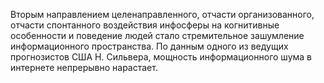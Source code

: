 Вторым направлением целенаправленного, отчасти организованного, отчасти спонтанного воздействия инфосферы на когнитивные особенности и поведение людей стало стремительное зашумление информационного пространства. По данным одного из ведущих прогнозистов США Н. Сильвера, мощность информационного шума в интернете непрерывно нарастает.